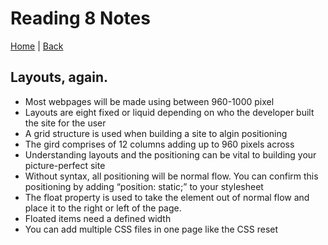 # Reading 8 Notes

[Home](/README.md) | [Back](/201-main/201TableofContents.md)

## Layouts, again.

<ul>
      <li>Most webpages will be made using between 960-1000 pixel </li>
      <li>Layouts are eight fixed or liquid depending on who the developer built the site for the user  </li>
      <li>  A grid structure is used when building a site to algin positioning   </li>
      <li> The gird comprises of 12 columns adding up to 960 pixels across</li>
      <li> Understanding layouts and the positioning can be vital to building your picture-perfect site </li>
      <li>Without syntax, all positioning will be normal flow. You can confirm this positioning by adding “position: static;” to your stylesheet </li>
      <li> The float property is used to take the element out of normal flow and place it to the right or left of the page. </li>
      <li>Floated items need a defined width </li>
      <li> You can add multiple CSS files in one page like the CSS reset</li>

   </ul>
